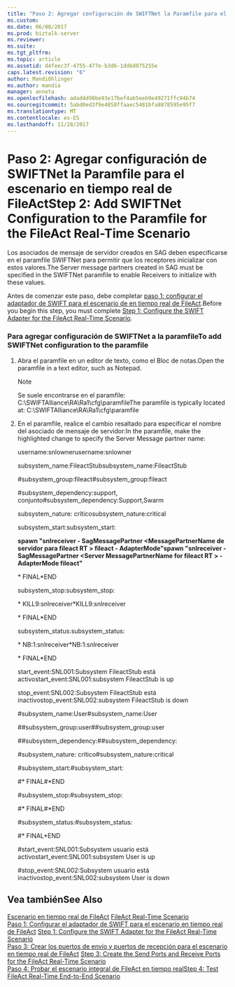 ```yaml
---
title: "Paso 2: Agregar configuración de SWIFTNet la Paramfile para el escenario en tiempo real de FileAct | Documentos de Microsoft"
ms.custom: 
ms.date: 06/08/2017
ms.prod: biztalk-server
ms.reviewer: 
ms.suite: 
ms.tgt_pltfrm: 
ms.topic: article
ms.assetid: d4feec3f-4755-477e-b3d6-1dd6d075255e
caps.latest.revision: "6"
author: MandiOhlinger
ms.author: mandia
manager: anneta
ms.openlocfilehash: adad4d98be93e17bef4ab5eeb9e49271ffc94b74
ms.sourcegitcommit: 5abd0ed3f9e4858ffaaec5481bfa8878595e95f7
ms.translationtype: MT
ms.contentlocale: es-ES
ms.lasthandoff: 11/28/2017
---
```

# <a name="step-2-add-swiftnet-configuration-to-the-paramfile-for-the-fileact-real-time-scenario"></a><span data-ttu-id="bf75a-102">Paso 2: Agregar configuración de SWIFTNet la Paramfile para el escenario en tiempo real de FileAct</span><span class="sxs-lookup"><span data-stu-id="bf75a-102">Step 2: Add SWIFTNet Configuration to the Paramfile for the FileAct Real-Time Scenario</span></span>
<span data-ttu-id="bf75a-103">Los asociados de mensaje de servidor creados en SAG deben especificarse en el paramfile SWIFTNet para permitir que los receptores inicializar con estos valores.</span><span class="sxs-lookup"><span data-stu-id="bf75a-103">The Server message partners created in SAG must be specified in the SWIFTNet paramfile to enable Receivers to initialize with these values.</span></span>  
  
 <span data-ttu-id="bf75a-104">Antes de comenzar este paso, debe completar [paso 1: configurar el adaptador de SWIFT para el escenario de en tiempo real de FileAct](../../adapters-and-accelerators/fileact-interact/step-1-configure-the-swift-adapter-for-the-fileact-real-time-scenario.md).</span><span class="sxs-lookup"><span data-stu-id="bf75a-104">Before you begin this step, you must complete [Step 1: Configure the SWIFT Adapter for the FileAct Real-Time Scenario](../../adapters-and-accelerators/fileact-interact/step-1-configure-the-swift-adapter-for-the-fileact-real-time-scenario.md).</span></span>  
  
### <a name="to-add-swiftnet-configuration-to-the-paramfile"></a><span data-ttu-id="bf75a-105">Para agregar configuración de SWIFTNet a la paramfile</span><span class="sxs-lookup"><span data-stu-id="bf75a-105">To add SWIFTNet configuration to the paramfile</span></span>  
  
1.  <span data-ttu-id="bf75a-106">Abra el paramfile en un editor de texto, como el Bloc de notas.</span><span class="sxs-lookup"><span data-stu-id="bf75a-106">Open the paramfile in a text editor, such as Notepad.</span></span>  
  
    > [!NOTE]
    >  <span data-ttu-id="bf75a-107">Se suele encontrarse en el paramfile: C:\SWIFTAlliance\RA\Ra1\cfg\paramfile</span><span class="sxs-lookup"><span data-stu-id="bf75a-107">The paramfile is typically located at: C:\SWIFTAlliance\RA\Ra1\cfg\paramfile</span></span>  
  
2.  <span data-ttu-id="bf75a-108">En el paramfile, realice el cambio resaltado para especificar el nombre del asociado de mensaje de servidor:</span><span class="sxs-lookup"><span data-stu-id="bf75a-108">In the paramfile, make the highlighted change to specify the Server Message partner name:</span></span>  
  
     <span data-ttu-id="bf75a-109">username:snlowner</span><span class="sxs-lookup"><span data-stu-id="bf75a-109">username:snlowner</span></span>  
  
     <span data-ttu-id="bf75a-110">subsystem_name:FileactStub</span><span class="sxs-lookup"><span data-stu-id="bf75a-110">subsystem_name:FileactStub</span></span>  
  
     <span data-ttu-id="bf75a-111">\#subsystem_group:fileact</span><span class="sxs-lookup"><span data-stu-id="bf75a-111">\#subsystem_group:fileact</span></span>  
  
     <span data-ttu-id="bf75a-112">\#subsystem_dependency:support, conjunto</span><span class="sxs-lookup"><span data-stu-id="bf75a-112">\#subsystem_dependency:Support,Swarm</span></span>  
  
     <span data-ttu-id="bf75a-113">subsystem_nature: crítico</span><span class="sxs-lookup"><span data-stu-id="bf75a-113">subsystem_nature:critical</span></span>  
  
     <span data-ttu-id="bf75a-114">subsystem_start:</span><span class="sxs-lookup"><span data-stu-id="bf75a-114">subsystem_start:</span></span>  
  
     <span data-ttu-id="bf75a-115">**spawn "snlreceiver - SagMessagePartner \<MessagePartnerName de servidor para fileact RT \> fileact - AdapterMode"**</span><span class="sxs-lookup"><span data-stu-id="bf75a-115">**spawn "snlreceiver -SagMessagePartner \<Server MessagePartnerName for fileact RT \> -AdapterMode fileact"**</span></span>  
  
     <span data-ttu-id="bf75a-116">* FINAL</span><span class="sxs-lookup"><span data-stu-id="bf75a-116">*END</span></span>  
  
     <span data-ttu-id="bf75a-117">subsystem_stop:</span><span class="sxs-lookup"><span data-stu-id="bf75a-117">subsystem_stop:</span></span>  
  
     <span data-ttu-id="bf75a-118">* KILL9:snlreceiver</span><span class="sxs-lookup"><span data-stu-id="bf75a-118">*KILL9:snlreceiver</span></span>  
  
     <span data-ttu-id="bf75a-119">* FINAL</span><span class="sxs-lookup"><span data-stu-id="bf75a-119">*END</span></span>  
  
     <span data-ttu-id="bf75a-120">subsystem_status:</span><span class="sxs-lookup"><span data-stu-id="bf75a-120">subsystem_status:</span></span>  
  
     <span data-ttu-id="bf75a-121">* NB:1:snlreceiver</span><span class="sxs-lookup"><span data-stu-id="bf75a-121">*NB:1:snlreceiver</span></span>  
  
     <span data-ttu-id="bf75a-122">* FINAL</span><span class="sxs-lookup"><span data-stu-id="bf75a-122">*END</span></span>  
  
     <span data-ttu-id="bf75a-123">start_event:SNL001:Subsystem FileactStub está activo</span><span class="sxs-lookup"><span data-stu-id="bf75a-123">start_event:SNL001:subsystem FileactStub is up</span></span>  
  
     <span data-ttu-id="bf75a-124">stop_event:SNL002:Subsystem FileactStub está inactivo</span><span class="sxs-lookup"><span data-stu-id="bf75a-124">stop_event:SNL002:subsystem FileactStub is down</span></span>  
  
     <span data-ttu-id="bf75a-125">\#subsystem_name:User</span><span class="sxs-lookup"><span data-stu-id="bf75a-125">\#subsystem_name:User</span></span>  
  
     <span data-ttu-id="bf75a-126">\##subsystem_group:user</span><span class="sxs-lookup"><span data-stu-id="bf75a-126">\##subsystem_group:user</span></span>  
  
     <span data-ttu-id="bf75a-127">\##subsystem_dependency:</span><span class="sxs-lookup"><span data-stu-id="bf75a-127">\##subsystem_dependency:</span></span>  
  
     <span data-ttu-id="bf75a-128">\#subsystem_nature: crítico</span><span class="sxs-lookup"><span data-stu-id="bf75a-128">\#subsystem_nature:critical</span></span>  
  
     <span data-ttu-id="bf75a-129">\#subsystem_start:</span><span class="sxs-lookup"><span data-stu-id="bf75a-129">\#subsystem_start:</span></span>  
  
     <span data-ttu-id="bf75a-130">\#* FINAL</span><span class="sxs-lookup"><span data-stu-id="bf75a-130">\#*END</span></span>  
  
     <span data-ttu-id="bf75a-131">\#subsystem_stop:</span><span class="sxs-lookup"><span data-stu-id="bf75a-131">\#subsystem_stop:</span></span>  
  
     <span data-ttu-id="bf75a-132">\#* FINAL</span><span class="sxs-lookup"><span data-stu-id="bf75a-132">\#*END</span></span>  
  
     <span data-ttu-id="bf75a-133">\#subsystem_status:</span><span class="sxs-lookup"><span data-stu-id="bf75a-133">\#subsystem_status:</span></span>  
  
     #<a name="end"></a><span data-ttu-id="bf75a-134">* FINAL</span><span class="sxs-lookup"><span data-stu-id="bf75a-134">*END</span></span>  
  
     #<a name="starteventsnl001subsystem-user-is-up"></a><span data-ttu-id="bf75a-135">start_event:SNL001:Subsystem usuario está activo</span><span class="sxs-lookup"><span data-stu-id="bf75a-135">start_event:SNL001:subsystem User is up</span></span>  
  
     #<a name="stopeventsnl002subsystem-user-is-down"></a><span data-ttu-id="bf75a-136">stop_event:SNL002:Subsystem usuario está inactivo</span><span class="sxs-lookup"><span data-stu-id="bf75a-136">stop_event:SNL002:subsystem User is down</span></span>  
  
## <a name="see-also"></a><span data-ttu-id="bf75a-137">Vea también</span><span class="sxs-lookup"><span data-stu-id="bf75a-137">See Also</span></span>  
 <span data-ttu-id="bf75a-138">[Escenario en tiempo real de FileAct](../../adapters-and-accelerators/fileact-interact/fileact-real-time-scenario.md) </span><span class="sxs-lookup"><span data-stu-id="bf75a-138">[FileAct Real-Time Scenario](../../adapters-and-accelerators/fileact-interact/fileact-real-time-scenario.md) </span></span>  
 <span data-ttu-id="bf75a-139">[Paso 1: Configurar el adaptador de SWIFT para el escenario en tiempo real de FileAct](../../adapters-and-accelerators/fileact-interact/step-1-configure-the-swift-adapter-for-the-fileact-real-time-scenario.md) </span><span class="sxs-lookup"><span data-stu-id="bf75a-139">[Step 1: Configure the SWIFT Adapter for the FileAct Real-Time Scenario](../../adapters-and-accelerators/fileact-interact/step-1-configure-the-swift-adapter-for-the-fileact-real-time-scenario.md) </span></span>  
 <span data-ttu-id="bf75a-140">[Paso 3: Crear los puertos de envío y puertos de recepción para el escenario en tiempo real de FileAct](../../adapters-and-accelerators/fileact-interact/step-3-create-the-send-ports-and-receive-ports-for-fileact-real-time-scenario.md) </span><span class="sxs-lookup"><span data-stu-id="bf75a-140">[Step 3: Create the Send Ports and Receive Ports for the FileAct Real-Time Scenario](../../adapters-and-accelerators/fileact-interact/step-3-create-the-send-ports-and-receive-ports-for-fileact-real-time-scenario.md) </span></span>  
 [<span data-ttu-id="bf75a-141">Paso 4: Probar el escenario integral de FileAct en tiempo real</span><span class="sxs-lookup"><span data-stu-id="bf75a-141">Step 4: Test FileAct Real-Time End-to-End Scenario</span></span>](../../adapters-and-accelerators/fileact-interact/step-4-test-fileact-real-time-end-to-end-scenario.md)